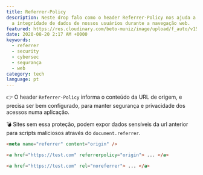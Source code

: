 ```yaml
---
title: Referrer-Policy
description: Neste drop falo como o header Referrer-Policy nos ajuda a proteger
  a integridade de dados de nossos usuários durante a navegação web.
featured: https://res.cloudinary.com/beto-muniz/image/upload/f_auto/v1597534767/Text_Image_1_avqitj.jpg
date: 2020-08-20 2:17 AM +0000
keywords:
  - referrer
  - security
  - cybersec
  - segurança
  - web
category: tech
language: pt
---
```


👉 O header `Referrer-Policy` informa o conteúdo da URL de origem, e precisa ser bem configurado, para manter segurança e privacidade dos acessos numa aplicação.

💣 Sites sem essa proteção, podem expor dados sensíveis da url anterior para scripts maliciosos através do `document.referrer`.

```html
<meta name="referrer" content="origin" />

<a href="https://test.com" referrerpolicy="origin"> ... </a>

<a href="https://test.com" rel="noreferrer"> ... </a>
```

